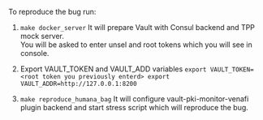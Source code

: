 To reproduce the bug run:  
1. `make docker_server`
    It will prepare Vault with Consul backend and TPP mock server.  
    You will be asked to enter unsel and root tokens which you will see in console.

1. Export VAULT_TOKEN and VAULT_ADD variables
    ``
    export VAULT_TOKEN=<root token you previously enterd>
    export VAULT_ADDR=http://127.0.0.1:8200
    ``  

1. `make reproduce_humana_bag`
    It will configure vault-pki-monitor-venafi plugin backend and 
    start stress script which will reproduce the bug.
      

